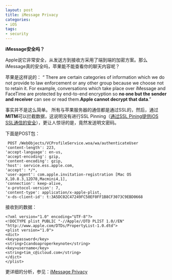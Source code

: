 ```yaml
---
layout: post  
title: iMessage Privacy
categories:  
- iOS  
tags:    
- security
---   
```

 
**iMessage安全吗？**

Apple说它非常安全，从发送方到接收方采用了端到端的加密方案。那么iMessage真的安全吗，苹果能不能查看你的聊天内容呢？

苹果是这样说的：
“ There are certain categories of information which we do not provide to law enforcement or any other group because we choose not to retain it. For example, conversations which take place over iMessage and FaceTime are protected by end-to-end encryption so **no one but the sender and receiver** can see or read them.**Apple cannot decrypt that data**.”


事实并不是这么简单。
所有与苹果服务器的通信都是通过SSL的，然后，通过**MITM**可以拦截数据，这说明没有进行SSL Pinning（[通过SSL Pining提供iOS SSL通信的安全](http://wufawei.com/2013/05/SSL-Pining/)），更让人惊讶的是，竟然发送明文密码。

下面是POST包：   

     POST /WebObjects/VCProfileService.woa/wa/authenticateUser
    'content-length': 223,
    'accept-language': en-us,
    'accept-encoding': gzip,
    'content-encoding': gzip,
    'host': service.ess.apple.com,
    'accept': */*,
    'user-agent': com.apple.invitation-registration [Mac OS X,10.8.3,12D78,Macmini4,1],
    'connection': keep-alive,
    'x-protocol-version': 7,
    'content-type': application/x-apple-plist,
    'x-ds-client-id': t:3A5DC02C47249FC50EF0FF1B8CF3073C9EBD0668

接收到的数据：

    <?xml version="1.0" encoding="UTF-8"?>
    <!DOCTYPE plist PUBLIC "-//Apple//DTD PLIST 1.0//EN" "http://www.apple.com/DTDs/PropertyList-1.0.dtd">
    <plist version="1.0">
    <dict>
    <key>password</key>
    <string>Icandoaproperkeynote</string>
    <key>username</key>
    <string>tim_c@icloud.com</string>
    </dict>
    </plist>

更详细的分析，参见：[iMessage Privacy](http://blog.quarkslab.com/imessage-privacy.html)